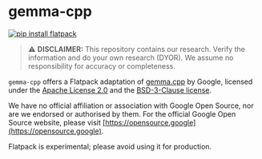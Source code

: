 # gemma-cpp

[![pip install flatpack](https://img.shields.io/badge/pip%20install-flatpack-5865f2)](https://pypi.org/project/flatpack/)

> :warning: **DISCLAIMER:** This repository contains our research. Verify the information and do your own research (DYOR). We assume no responsibility for accuracy or completeness.

`gemma-cpp` offers a Flatpack adaptation of [gemma.cpp](https://github.com/google/gemma.cpp) by Google, licensed under the [Apache License 2.0](https://github.com/google/gemma.cpp/blob/main/LICENSE) and the [BSD-3-Clause license](https://github.com/google/gemma.cpp/blob/main/LICENSE-BSD3).

We have no official affiliation or association with Google Open Source, nor are we endorsed or authorised by them. For the official Google Open Source website, please visit [https://opensource.google](https://opensource.google).

Flatpack is experimental; please avoid using it for production.
